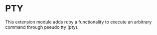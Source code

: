 # PTY

This extension module adds ruby a functionality to execute an
arbitrary command through pseudo tty (pty).
